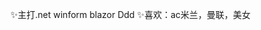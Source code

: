 ✨主打.net winform blazor Ddd
✨喜欢：ac米兰，曼联，美女
<!---
dtcgq214/dtcgq214 is a ✨ special ✨ repository because its `README.md` (this file) appears on your GitHub profile.
You can click the Preview link to take a look at your changes.
--->
